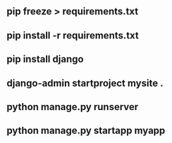 ## pip freeze > requirements.txt
## pip install -r requirements.txt

## pip install django
## django-admin startproject mysite .
## python manage.py runserver
## python manage.py startapp myapp
